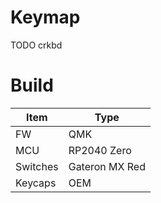 
# Keymap

TODO crkbd

# Build

| Item | Type | 
|-|-|
| FW        | QMK      | 
| MCU       | RP2040 Zero  | 
| Switches  | Gateron MX Red |
| Keycaps   | OEM      | 


